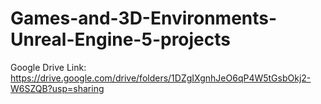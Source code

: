 # Games-and-3D-Environments-Unreal-Engine-5-projects
Google Drive Link: https://drive.google.com/drive/folders/1DZgIXgnhJeO6qP4W5tGsbOkj2-W6SZQB?usp=sharing
